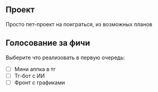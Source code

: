 
## Проект

Просто пет-проект на поиграться, из возможных планов

## Голосование за фичи
Выберите что реализовать в первую очередь:
- [ ] Мини аппка в тг
- [ ] Тг-бот с ИИ
- [ ] Фронт с графиками
